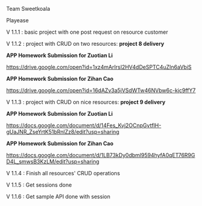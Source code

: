 Team Sweetkoala

Playease

V 1.1.1 : basic project with one post request on resource customer

V 1.1.2 : project with CRUD on two resources: **project 8 delivery**

**APP Homework Submission for Zuotian Li**

https://drive.google.com/open?id=1xz4mArIrsI2HV4dDeSPTC4uZIn6aVbiS

**APP Homework Submission for Zihan Cao**

https://drive.google.com/open?id=16dAZv3a5jVSdWTw46NVbw6c-kjc9ffY7



V 1.1.3 : project with CRUD on nice resources: **project 9 delivery**

**APP Homework Submission for Zuotian Li**

https://docs.google.com/document/d/14Fes_Kvj2OCnpGvtfIH-gUaJNR_ZseYrtK51bRnlZz8/edit?usp=sharing

**APP Homework Submission for Zihan Cao**

https://docs.google.com/document/d/1LB73kDy0dbml9594hyfA0qET76R9GD4L_smwsB3KzLM/edit?usp=sharing



V 1.1.4 : Finish all resources' CRUD operations



V 1.1.5 : Get sessions done



V 1.1.6 : Get sample API done with session